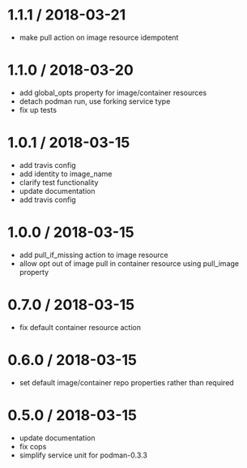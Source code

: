 # 1.1.1 / 2018-03-21

* make pull action on image resource idempotent

# 1.1.0 / 2018-03-20

* add global_opts property for image/container resources
* detach podman run, use forking service type
* fix up tests

# 1.0.1 / 2018-03-15

* add travis config
* add identity to image_name
* clarify test functionality
* update documentation
* add travis config

# 1.0.0 / 2018-03-15

* add pull_if_missing action to image resource
* allow opt out of image pull in container resource using pull_image property

# 0.7.0 / 2018-03-15

* fix default container resource action

# 0.6.0 / 2018-03-15

* set default image/container repo properties rather than required

# 0.5.0 / 2018-03-15

* update documentation
* fix cops
* simplify service unit for podman-0.3.3
